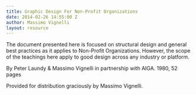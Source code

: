 ```yaml
---
title: Graphic Design For Non-Profit Organizations
date: 2014-02-26 14:55:00 Z
author: Massimo Vignelli
layout: resource
---
```


The document presented here is focused on structural design and general best practices as it applies to Non-Profit Organizations. However, the scope of the teachings here apply to good design across any industry or platform.

By Peter Laundy & Massimo Vignelli in partnership with AIGA. 1980, 52 pages

Provided for distribution graciously by Massimo Vignelli.
